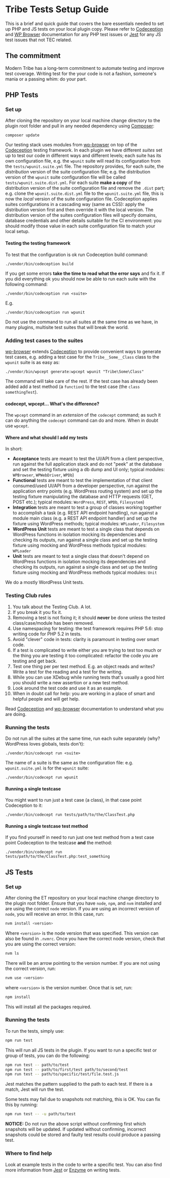 # Tribe Tests Setup Guide
This is a brief and quick guide that covers the bare essentials needed to set up PHP and JS tests on your local plugin copy.
Please refer to [Codeception](http://codeception.com/docs) and [WP Browser](https://github.com/lucatume/wp-browser) documentation for any PHP test issues or [Jest](https://jestjs.io/docs/en/getting-started) for any JS test issues that not TEC related.

## The commitment
Modern Tribe has a long-term commitment to automate testing and improve test coverage.
Writing test for the your code is not a fashion, someone's mania or a passing whim: do your part.

## PHP Tests

### Set up
After cloning the repository on your local machine change directory to the plugin root folder and pull in any needed dependency using [Composer](https://getcomposer.org/):

	composer update

Our testing stack uses modules from [wp-browser](https://github.com/lucatume/wp-browser "lucatume/wp-browser · GitHub") on top of the [Codeception](http://codeception.com/ "Codeception - BDD-style PHP testing.") testing framework.
In each plugin we have different *suites* set up to test our code in different ways and different levels; each suite has its own configuration file, e.g. the `wpunit` suite will read its configuration from the `tests/wpunit.suite.yml` file.
The repository provides, for each suite, the *distribution* version of the suite configuration file; e.g. the distribution version of the `wpunit` suite configuration file will be called `tests/wpunit.suite.dist.yml`.
For each suite **make a copy** of the distribution version of the suite configuration file and remove the `.dist` part; e.g. clone the `wpunit.suite.dist.yml` file to the `wpunit.suite.yml` file, this is now the *local* version of the suite configuration file.
Codeception applies suites configurations in a cascading way (same as CSS): apply the distribution version first and then override it with the local version.
The distribution version of the suites configuration files will specify domains, database credentials and other details suitable for the CI environment: you should modify those value in each suite configuration file to match your local setup.

#### Testing the testing framework
To test that the configuration is ok run Codeception build command:

```shell
./vendor/bin/codeception build
```
If you get some errors **take the time to read what the error says** and fix it.
If you did everything ok you should now be able to run each suite with the following command:

```shell
./vendor/bin/codeception run <suite>
```

E.g.

```shell
./vendor/bin/codeception run wpunit
```

Do not use the command to run all suites at the same time as we have, in many plugins, multisite test suites that will break the world.

### Adding test cases to the suites
[wp-browser](https://github.com/lucatume/wp-browser "lucatume/wp-browser · GitHub") extends [Codeception](http://codeception.com/ "Codeception - BDD-style PHP testing.") to provide convenient ways to generate test cases, e.g. adding a test case for the `Tribe__Some__Class` class to the `wpunit` suite is as easy as:

```shell
./vendor/bin/wpcept generate:wpcept wpunit "Tribe\Some\Class"
```

The command will take care of the rest.
If the test case has already been added add a test method (a `function`) to the test case (the `class somethingTest`).

#### codecept, wpcept... What's the difference?
The `wpcept` command in an *extension* of the `codecept` command; as such it can do anything the `codecept` command can do and more.
When in doubt use `wpcept`.

#### Where and what should I add my tests
In short:

* **Acceptance** tests are meant to test the UI/API from a client perspective, run against the full application stack and do not "peek" at the database and set the testing fixture using a db dump and UI only; typical modules: `WPBrowser`, `WPWebDriver`, `WPDb`)
* **Functional** tests are meant to test the implementation of that client consumed/used UI/API from a developer perspective, run against the application entry points (e.g. WordPress routing system) and set up the testing fixture manipulating the database and HTTP requests (GET, POST etc.); typical modules: `WordPress`, `REST`, `WPDb`, `Filesystem`)
* **Integration** tests are meant to test a group of classes working together to accomplish a task (e.g. REST API endpoint handling), run against a module main class (e.g. a REST API endpoint handler) and set up the fixture using WordPress methods; typical modules: `WPLoader`, `Filesystem`
* **WordPress Unit** tests are meant to test a single class that depends on WordPress functions in isolation mocking its dependencies and checking its outputs, run against a single class and set up the testing fixture using mocking and WordPress methods typical modules: `WPLoader`
* **Unit** tests are meant to test a single class that doesn't depend on WordPress functions in isolation mocking its dependencies and checking its outputs, run against a single class and set up the testing fixture using mocking and WordPress methods typical modules: `Unit`

We do a mostly WordPress Unit tests.

### Testing Club rules
1. You talk about the Testing Club. A lot.
2. If you break it you fix it.
3. Removing a test is not fixing it; it should **never** be done unless the tested class/case/module has been removed.
4. Use namespacing for testing: the test framework requires PHP 5.6: stop writing code for PHP 5.2 in tests.
5. Avoid "clever" code in tests: clarity is paramount in testing over smart code.
6. If a test is complicated to write either you are trying to test too much or the thing you are testing it too complicated: refactor the code you are testing and get back.
7. Test one thing per per test method. E.g. an object reads and writes? Write a test for the reading and a test for the writing.
8. While you can use XDebug while running tests that's usually a good hint you should write a new assertion or a new test method.
9. Look around the test code and use it as an example.
10. When in doubt call for help: you are working in a place of smart and helpful people and will get help.

Read [Codeception](http://codeception.com/ "Codeception - BDD-style PHP testing.") and [wp-browser](https://github.com/lucatume/wp-browser "lucatume/wp-browser · GitHub") documentation to understand what you are doing.

### Running the tests
Do not run all the suites at the same time, run each suite separately (why? WordPress loves globals, tests don't):

```shell
./vendor/bin/codecept run <suite>
```

The name of a suite is the same as the configuration file: e.g. `wpunit.suite.yml` is for the `wpunit` suite:

```shell
./vendor/bin/codecept run wpunit
```

#### Running a single testcase
You might want to run just a test case (a class), in that case point Codeception to it:

```shell
./vendor/bin/codecept run tests/path/to/the/ClassTest.php
```

#### Running a single testcase test method
If you find yourself in need to run just one test method from a test case point Codeception to the testcase **and** the method:

```shell
./vendor/bin/codecept run tests/path/to/the/ClassTest.php:test_something
```

## JS Tests

### Set up
After cloning the ET repository on your local machine change directory to the plugin root folder. Ensure that you have `node`, `npm`, and `nvm` installed and are using the correct `node` version. If you are using an incorrect version of `node`, you will receive an error. In this case, run:

```bash
nvm install <version>
```

Where `<version>` is the node version that was specified. This version can also be found in `.nvmrc`. Once you have the correct node version, check that you are using the correct version:

```bash
nvm ls
```

There will be an arrow pointing to the version number. If you are not using the correct version, run:

```bash
nvm use <version>
```

where `<version>` is the version number. Once that is set, run:

```bash
npm install
```

This will install all the packages required.

### Running the tests
To run the tests, simply use:

```bash
npm run test
```

This will run all JS tests in the plugin. If you want to run a specific test or group of tests, you can do the following:

```bash
npm run test -- path/to/test
npm run test -- path/to/first/test path/to/second/test
npm run test -- path/to/specific/test/file.test.js
```

Jest matches the pattern supplied to the path to each test. If there is a match, Jest will run the test.

Some tests may fail due to snapshots not matching, this is OK. You can fix this by running:

```bash
npm run test -- -u path/to/test
```

**NOTICE:** Do not run the above script without confirming first which snapshots will be updated. If updated without confirming, incorrect snapshots could be stored and faulty test results could produce a passing test.

### Where to find help
Look at example tests in the code to write a specific test. You can also find more information from [Jest](https://jestjs.io/docs/en/getting-started) or [Enzyme](https://airbnb.io/enzyme/docs/api/) on writing tests.
